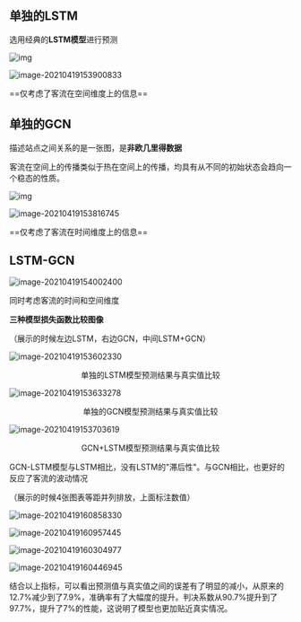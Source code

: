 ## 单独的LSTM

选用经典的**LSTM模型**进行预测

![img](视频制作.assets/42741-b9a16a53d58ca2b9.png)


![image-20210419153900833](视频制作.assets/LSTM模型.png)

==仅考虑了客流在空间维度上的信息==

## 单独的GCN

描述站点之间关系的是一张图，是**非欧几里得数据**

客流在空间上的传播类似于热在空间上的传播，均具有从不同的初始状态会趋向一个稳态的性质。

![img](视频制作.assets/9f33e7fbf3574e62b5a7c2ce56b5ad7d.jpeg)

![image-20210419153816745](视频制作.assets/GCN模型.png)

==仅考虑了客流在时间维度上的信息==

## LSTM-GCN

![image-20210419154002400](视频制作.assets/GCN-LSTM模型.png)

同时考虑客流的时间和空间维度

**三种模型损失函数比较图像**

（展示的时候左边LSTM，右边GCN，中间LSTM+GCN）

![image-20210419153602330](视频制作.assets/LSTM.png)

<center>单独的LSTM模型预测结果与真实值比较</center>

![image-20210419153633278](视频制作.assets/GCN.png)

<center>单独的GCN模型预测结果与真实值比较</center>

![image-20210419153703619](视频制作.assets/GCN-LSTM.png)

<center>GCN+LSTM模型预测结果与真实值比较</center>

GCN-LSTM模型与LSTM相比，没有LSTM的"滞后性"。与GCN相比，也更好的反应了客流的波动情况

（展示的时候4张图表等距并列排放，上面标注数值）

![image-20210419160858330](视频制作.assets/RMSE.png)

![image-20210419160957445](视频制作.assets/MAE.png)

![image-20210419160304977](视频制作.assets/MAPE.png)

![image-20210419160446945](视频制作.assets/R2.png)

结合以上指标，可以看出预测值与真实值之间的误差有了明显的减小，从原来的12.7%减少到了7.9%，准确率有了大幅度的提升。判决系数从90.7%提升到了97.7%，提升了7%的性能，这说明了模型也更加贴近真实情况。

